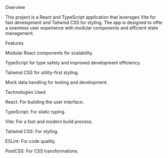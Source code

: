 Overview

This project is a React and TypeScript application that leverages Vite for fast development and Tailwind CSS for styling. The app is designed to offer a seamless user experience with modular components and efficient state management.

Features

Modular React components for scalability.

TypeScript for type safety and improved development efficiency.

Tailwind CSS for utility-first styling.

Mock data handling for testing and development.

Technologies Used

React: For building the user interface.

TypeScript: For static typing.

Vite: For a fast and modern build process.

Tailwind CSS: For styling.

ESLint: For code quality.

PostCSS: For CSS transformations.

